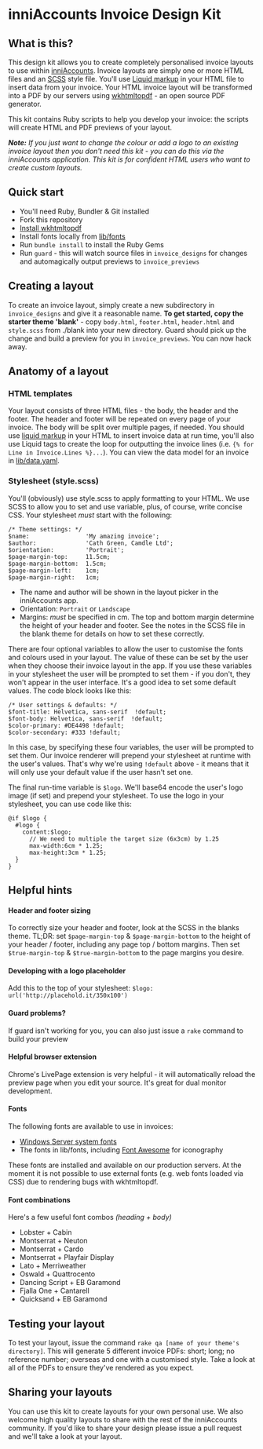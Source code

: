 # inniAccounts Invoice Design Kit

## What is this?
This design kit allows you to create completely personalised invoice layouts to use within [inniAccounts](http://www.inniaccounts.co.uk). Invoice layouts are simply one or more HTML files and an [SCSS](http://sass-lang.com/guide) style file. You'll use [Liquid markup](http://liquidmarkup.org) in your HTML file to insert data from your invoice. Your HTML invoice layout will be transformed into a PDF by our servers using [wkhtmltopdf](http://wkhtmltopdf.org) - an open source PDF generator.

This kit contains Ruby scripts to help you develop your invoice: the scripts will create HTML and PDF previews of your layout.

***Note:*** *If you just want to change the colour or add a logo to an existing invoice layout then you don't need this kit - you can do this via the inniAccounts application. This kit is for confident HTML users who want to create custom layouts.*

## Quick start
* You'll need Ruby, Bundler & Git installed
* Fork this repository
* [Install wkhtmltopdf](https://github.com/pdfkit/pdfkit/wiki/Installing-WKHTMLTOPDF)
* Install fonts locally from [lib/fonts](lib/fonts)
* Run `bundle install` to install the Ruby Gems
* Run `guard` - this will watch source files in `invoice_designs` for changes and automagically output previews to `invoice_previews`

## Creating a layout
To create an invoice layout, simply create a new subdirectory in `invoice_designs` and give it a reasonable name. **To get started, copy the starter theme 'blank'** - copy `body.html`, `footer.html`, `header.html` and `style.scss` from ./blank into your new directory. Guard should pick up the change and build a preview for you in `invoice_previews`. You can now hack away.

## Anatomy of a layout

### HTML templates
Your layout consists of three HTML files - the body, the header and the footer. The header and footer will be repeated on every page of your invoice. The body will be split over multiple pages, if needed. You should use [liquid markup](http://liquidmarkup.org) in your HTML to insert invoice data at run time, you'll also use Liquid tags to create the loop for outputting the invoice lines (i.e. `{% for Line in Invoice.Lines %}...`). You can view the data model for an invoice in [lib/data.yaml](lib/data.yaml).

### Stylesheet (style.scss)
You'll (obviously) use style.scss to apply formatting to your HTML. We use SCSS to allow you to set and use variable, plus, of course, write concise CSS. Your stylesheet *must* start with the following:

    /* Theme settings: */
    $name:                'My amazing invoice';
    $author:              'Cath Green, Camdle Ltd';
    $orientation:         'Portrait';
    $page-margin-top:     11.5cm;
    $page-margin-bottom:  1.5cm;
    $page-margin-left:    1cm;
    $page-margin-right:   1cm;

* The name and author will be shown in the layout picker in the inniAccounts app.
* Orientation: `Portrait` or `Landscape`
* Margins: *must* be specified in cm. The top and bottom margin determine the height of your header and footer. See the notes in the SCSS file in the blank theme for details on how to set these correctly.

There are four optional variables to allow the user to customise the fonts and colours used in your layout. The value of these can be set by the user when they choose their invoice layout in the app. If you use these variables in your stylesheet the user will be prompted to set them - if you don't, they won't appear in the user interface. It's a good idea to set some default values. The code block looks like this:

    /* User settings & defaults: */
    $font-title: Helvetica, sans-serif  !default;
    $font-body: Helvetica, sans-serif  !default;
    $color-primary: #DE4498 !default;
    $color-secondary: #333 !default;

In this case, by specifying these four variables, the user will be prompted to set them. Our invoice renderer will prepend your stylesheet at runtime with the user's values. That's why we're using `!default` above - it means that it will only use your default value if the user hasn't set one.

The final run-time variable is `$logo`. We'll base64 encode the user's logo image (if set) and prepend your stylesheet. To use the logo in your stylesheet, you can use code like this:

    @if $logo {
      #logo {
        content:$logo;
          // We need to multiple the target size (6x3cm) by 1.25
          max-width:6cm * 1.25;
          max-height:3cm * 1.25;
      }
    }

## Helpful hints

#### Header and footer sizing
To correctly size your header and footer, look at the SCSS in the blanks theme. TL;DR: set `$page-margin-top` & `$page-margin-bottom` to the height of your header / footer, including any page top / bottom margins. Then set `$true-margin-top` & `$true-margin-bottom` to the page margins you desire.

#### Developing with a logo placeholder
Add this to the top of your stylesheet: `$logo: url('http://placehold.it/350x100')`

#### Guard problems?
If guard isn't working for you, you can also just issue a `rake` command to build your preview

#### Helpful browser extension
Chrome's LivePage extension is very helpful - it will automatically reload the preview page when you edit your source. It's great for dual monitor development.

#### Fonts
The following fonts are available to use in invoices:

* [Windows Server system fonts](https://www.microsoft.com/typography/fonts/product.aspx?PID=160)
* The fonts in lib/fonts, including [Font Awesome](http://fortawesome.github.io/Font-Awesome/icons/) for iconography

These fonts are installed and available on our production servers. At the moment it is not possible to use external fonts (e.g. web fonts loaded via CSS) due to rendering bugs with wkhtmltopdf.

#### Font combinations
Here's a few useful font combos *(heading + body)*

* Lobster + Cabin
* Montserrat + Neuton
* Montserrat + Cardo
* Montserrat + Playfair Display
* Lato + Merriweather
* Oswald + Quattrocento
* Dancing Script + EB Garamond
* Fjalla One + Cantarell
* Quicksand + EB Garamond

## Testing your layout
To test your layout, issue the command `rake qa [name of your theme's directory]`. This will generate 5 different invoice PDFs: short; long; no reference number; overseas and one with a customised style. Take a look at all of the PDFs to ensure they've rendered as you expect.

## Sharing your layouts
You can use this kit to create layouts for your own personal use. We also welcome high quality layouts to share with the rest of the inniAccounts community. If you'd like to share your design please issue a pull request and we'll take a look at your layout.

